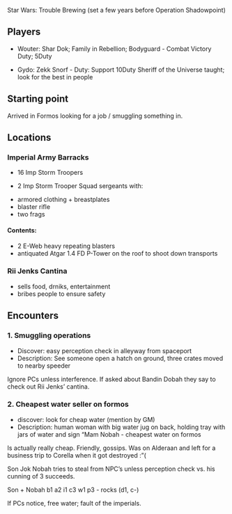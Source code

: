 Star Wars: Trouble Brewing
(set a few years before Operation Shadowpoint)

## Players

- Wouter: Shar Dok; Family in Rebellion; Bodyguard - Combat Victory Duty; 5Duty

- Gydo: Zekk Snorf - Duty: Support 10Duty
Sheriff of the Universe taught; look for the best in people


## Starting point
Arrived in Formos looking for a job / smuggling something in.

## Locations

### Imperial Army Barracks
- 16 Imp Storm Troopers

- 2 Imp Storm Trooper Squad sergeants
with:
* armored clothing + breastplates
* blaster rifle
* two frags

#### Contents:
- 2 E-Web heavy repeating blasters
- antiquated Atgar 1.4 FD P-Tower on the roof to shoot down transports

### Rii Jenks Cantina
- sells food, drniks, entertainment
- bribes people to ensure safety


## Encounters

### 1. Smuggling operations

- Discover: easy perception check in alleyway from spaceport
- Description: See someone open a hatch on ground, three crates moved to nearby speeder

Ignore PCs unless interference. If asked about Bandin Dobah they say to check out Rii Jenks’ cantina.

### 2. Cheapest water seller on formos

- discover: look for cheap water (mention by GM)
- Description: human woman with big water jug on back, holding tray with jars of water and sign “Mam Nobah - cheapest water on formos

Is actually really cheap. Friendly, gossips. Was on Alderaan and left for a business trip to Corella when it got destroyed :”(

Son Jok Nobah tries to steal from NPC’s unless perception check vs. his cunning of 3 succeeds.

Son + Nobah
b1 a2 i1 c3 w1 p3 - rocks (d1, c-)

If PCs notice, free water; fault of the imperials.

